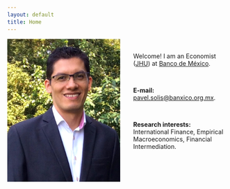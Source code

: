 ```yaml
---
layout: default
title: Home
---
```


<img align="left" width="260" height="330" src="/images/ProfilePicture.JPG" style="float: left; padding-right: 30px;"> 

&nbsp;

Welcome! I am an Economist ([JHU](http://econ.jhu.edu/ "JHU Economics")) at [Banco de México](https://www.banxico.org.mx "Banxico").

&nbsp;

**E-mail:** <pavel.solis@banxico.org.mx>.

&nbsp;

**Research interests:** International Finance, Empirical Macroeconomics, Financial Intermediation.

<!-- **Curriculum Vitae:** [CV](CV.md) -->

<!-- **Research Profiles**: [Google Scholar](https://scholar.google.com/citations?user=psWsSL0AAAAJ&hl=en "Google Scholar - Pavel Solís"), [ORCID](https://orcid.org/0000-0001-6893-4326 "ORCID - Pavel Solís"). 
 [Mendeley](https://www.mendeley.com/profiles/pavel-sols3/ "Mendeley - Pavel Solís"), Research Gate, RePEc. -->

<!--   
[Google Scholar](https://scholar.google.com/citations?user=psWsSL0AAAAJ&hl=en "Google Scholar - Pavel Solís")<img src="/images/google-scholar-icon.png" style="width:1em;margin-right:.5em;" width="15" height="15">, 
[ORCID](https://orcid.org/0000-0001-6893-4326 "ORCID iD - Pavel Solís")<img src="/images/orcid-icon-1200px.png" style="width:1em;margin-right:.5em;" width="15" height="15">, [Mendeley](https://www.mendeley.com/profiles/pavel-sols3/ "Mendeley - Pavel Solís")<img src="/images/mendeley-icon.png" style="width:1em;margin-right:.5em;" width="15" height="15">, Research Gate<img src="/images/researchgate-icon.png" style="width:1em;margin-right:.5em;" width="15" height="15">, <img src="/images/repec-icon-245x97.png" style="width:1em;margin-right:.5em;" width="30" height="15">.
<img src="https://orcid.org/sites/default/files/images/orcid_16x16.png" style="width:1em;margin-right:.5em;">   -->

&nbsp;
